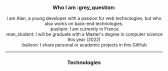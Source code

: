 <h3 align="center" >
  <b> Who I am :grey_question:</b>
</h3>
<p align="center">
I am Alan, a young developer with a passion for web technologies, but who also works on back-end technologies. <br>
:pushpin: I am currently in France <br>
:man_student: I will be graduate with a Master's degree in computer science this year (2022) <br>
:balloon: I share personal or academic projects in this GitHub
<p>
<hr>
<h3 align="center"> Technologies </h3> 
